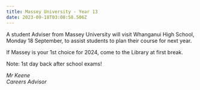 ```yaml
---
title: Massey University - Year 13
date: 2023-09-18T03:08:58.506Z
---
```

A student Adviser from Massey University will visit Whanganui High School, Monday 18 September, to assist students to plan their course for next year. 

If Massey is your 1st choice for 2024, come to the Library at first break. 

Note: 1st day back after school exams!

*Mr Keene  
Careers Advisor*